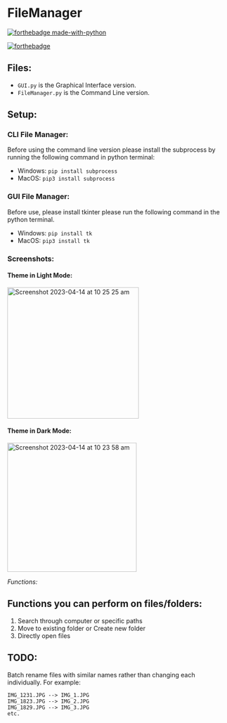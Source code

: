 # FileManager

[![forthebadge made-with-python](http://ForTheBadge.com/images/badges/made-with-python.svg)](https://www.python.org/)

[![forthebadge](https://forthebadge.com/images/badges/built-with-love.svg)](https://forthebadge.com)

## Files:
- ```GUI.py``` is the Graphical Interface version.
- ```FileManager.py``` is the Command Line version.

## Setup: 

### CLI File Manager:
Before using the command line version please install the subprocess by running the following command in python terminal: 
- Windows: ```pip install subprocess```
- MacOS: ```pip3 install subprocess```

### GUI File Manager:
Before use, please install tkinter please run the following command in the python terminal.
- Windows: ```pip install tk``` 
- MacOS: ```pip3 install tk```

### Screenshots: 

#### Theme in Light Mode:
<img width="299" alt="Screenshot 2023-04-14 at 10 25 25 am" src="https://user-images.githubusercontent.com/109927879/231910937-d2153e09-8364-4d71-b4ec-7f05d78625e5.png">

#### Theme in Dark Mode:
<img width="294" alt="Screenshot 2023-04-14 at 10 23 58 am" src="https://user-images.githubusercontent.com/109927879/231910944-57ef605e-4307-43c6-b09f-d56cb82885c4.png">

*Functions:*

## Functions you can perform on files/folders: 
1. Search through computer or specific paths
2. Move to existing folder or Create new folder
3. Directly open files

## TODO: 
Batch rename files with similar names rather than changing each individually. 
For example:
 
```
IMG_1231.JPG --> IMG_1.JPG 
IMG_1823.JPG --> IMG_2.JPG
IMG_1829.JPG --> IMG_3.JPG
etc.
```
